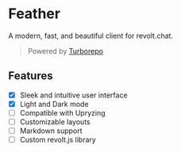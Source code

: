 # Feather

A modern, fast, and beautiful client for revolt.chat.

> Powered by [Turborepo](https://turbo.build/)

## Features

- [x] Sleek and intuitive user interface
- [x] Light and Dark mode
- [ ] Compatible with Upryzing
- [ ] Customizable layouts
- [ ] Markdown support
- [ ] Custom revolt.js library
